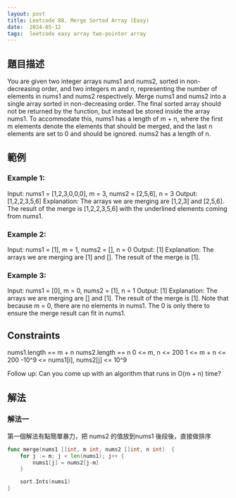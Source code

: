 ```yaml
---
layout: post
title: Leetcode 88. Merge Sorted Array (Easy)
date:  2024-05-12
tags:  leetcode easy array two-pointer array
---
```


## 題目描述
You are given two integer arrays nums1 and nums2, sorted in non-decreasing order, and two integers m and n, representing the number of elements in nums1 and nums2 respectively.
Merge nums1 and nums2 into a single array sorted in non-decreasing order.
The final sorted array should not be returned by the function, but instead be stored inside the array nums1. To accommodate this, nums1 has a length of m + n, where the first m elements denote the elements that should be merged, and the last n elements are set to 0 and should be ignored. nums2 has a length of n.

## 範例
### Example 1:
Input: nums1 = [1,2,3,0,0,0], m = 3, nums2 = [2,5,6], n = 3
Output: [1,2,2,3,5,6]
Explanation: The arrays we are merging are [1,2,3] and [2,5,6].
The result of the merge is [1,2,2,3,5,6] with the underlined elements coming from nums1.
### Example 2:
Input: nums1 = [1], m = 1, nums2 = [], n = 0
Output: [1]
Explanation: The arrays we are merging are [1] and [].
The result of the merge is [1].
### Example 3:
Input: nums1 = [0], m = 0, nums2 = [1], n = 1
Output: [1]
Explanation: The arrays we are merging are [] and [1].
The result of the merge is [1].
Note that because m = 0, there are no elements in nums1. The 0 is only there to ensure the merge result can fit in nums1.
 
## Constraints
nums1.length == m + n
nums2.length == n
0 <= m, n <= 200
1 <= m + n <= 200
-10^9 <= nums1[i], nums2[j] <= 10^9
 
Follow up: Can you come up with an algorithm that runs in O(m + n) time?


## 解法
### 解法一
第一個解法有點簡單暴力，把 nums2 的值放到nums1 後段後，直接做排序
``` go
func merge(nums1 []int, m int, nums2 []int, n int)  {
    for j := m; j < len(nums1); j++ {
        nums1[j] = nums2[j-m]
    }

    sort.Ints(nums1)
}
```